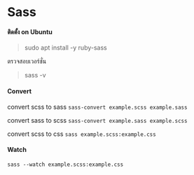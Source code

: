 # Sass

#### ติดตั้ง on Ubuntu
> sudo apt install -y ruby-sass

ตรวจสอบเวอร์ชั่น
> sass -v

#### Convert
convert scss to sass
`sass-convert example.scss example.sass`

convert sass to scss
`sass-convert example.sass example.scss`

convert scss to css
`sass example.scss:example.css`

#### Watch
`sass --watch example.scss:example.css`